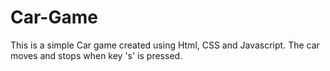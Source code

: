 # Car-Game
This is a simple Car game created using Html, CSS and Javascript. The car moves and stops when key 's' is pressed.
